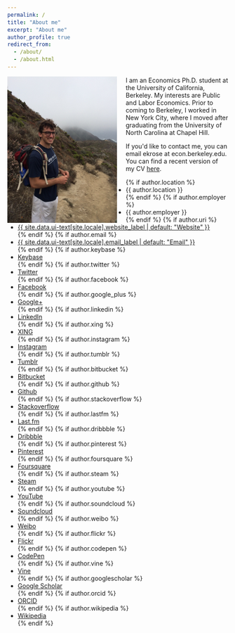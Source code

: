 ```yaml
---
permalink: /
title: "About me"
excerpt: "About me"
author_profile: true
redirect_from: 
  - /about/
  - /about.html
---
```


<img class="img-responsive" style="float: left; margin: 0px 20px 0px 0px;" src="/images/profile.png" width="250"> I am an Economics Ph.D. student at the University of California, Berkeley. My interests are Public and Labor Economics. Prior to coming to Berkeley, I worked in New York City, where I moved after graduating from the University of North Carolina at Chapel Hill.

If you'd like to contact me, you can email ekrose at econ.berkeley.edu. You can find a recent version of my CV [here](/files/ekr_cv_06-06-17.pdf).

<ul class="author__urls social-icons">
  {% if author.location %}
    <li><i class="fa fa-fw fa-map-marker" aria-hidden="true"></i> {{ author.location }}</li>
  {% endif %}
  {% if author.employer %}
    <li><i class="fa fa-fw fa-map-marker" aria-hidden="true"></i> {{ author.employer }}</li>
  {% endif %}
  {% if author.uri %}
    <li><a href="{{ author.uri }}"><i class="fa fa-fw fa-chain" aria-hidden="true"></i> {{ site.data.ui-text[site.locale].website_label | default: "Website" }}</a></li>
  {% endif %}
  {% if author.email %}
    <li><a href="mailto:{{ author.email }}"><i class="fa fa-fw fa-envelope-square" aria-hidden="true"></i> {{ site.data.ui-text[site.locale].email_label | default: "Email" }}</a></li>
  {% endif %}
  {% if author.keybase %}
    <li><a href="https://keybase.io/{{ author.keybase }}"><i class="fa fa-fw fa-key" aria-hidden="true"></i> Keybase</a></li>
  {% endif %}
  {% if author.twitter %}
    <li><a href="https://twitter.com/{{ author.twitter }}"><i class="fa fa-fw fa-twitter-square" aria-hidden="true"></i> Twitter</a></li>
  {% endif %}
  {% if author.facebook %}
    <li><a href="https://www.facebook.com/{{ author.facebook }}"><i class="fa fa-fw fa-facebook-square" aria-hidden="true"></i> Facebook</a></li>
  {% endif %}
  {% if author.google_plus %}
    <li><a href="https://plus.google.com/+{{ author.google_plus }}"><i class="fa fa-fw fa-google-plus-square" aria-hidden="true"></i> Google+</a></li>
  {% endif %}
  {% if author.linkedin %}
    <li><a href="https://www.linkedin.com/in/{{ author.linkedin }}"><i class="fa fa-fw fa-linkedin-square" aria-hidden="true"></i> LinkedIn</a></li>
  {% endif %}
  {% if author.xing %}
    <li><a href="https://www.xing.com/profile/{{ author.xing }}"><i class="fa fa-fw fa-xing-square" aria-hidden="true"></i> XING</a></li>
  {% endif %}
  {% if author.instagram %}
    <li><a href="https://instagram.com/{{ author.instagram }}"><i class="fa fa-fw fa-instagram" aria-hidden="true"></i> Instagram</a></li>
  {% endif %}
  {% if author.tumblr %}
    <li><a href="https://{{ author.tumblr }}.tumblr.com"><i class="fa fa-fw fa-tumblr-square" aria-hidden="true"></i> Tumblr</a></li>
  {% endif %}
  {% if author.bitbucket %}
    <li><a href="https://bitbucket.org/{{ author.bitbucket }}"><i class="fa fa-fw fa-bitbucket" aria-hidden="true"></i> Bitbucket</a></li>
  {% endif %}
  {% if author.github %}
    <li><a href="https://github.com/{{ author.github }}"><i class="fa fa-fw fa-github" aria-hidden="true"></i> Github</a></li>
  {% endif %}
  {% if author.stackoverflow %}
    <li><a href="https://www.stackoverflow.com/users/{{ author.stackoverflow }}"><i class="fa fa-fw fa-stack-overflow" aria-hidden="true"></i> Stackoverflow</a></li>
  {% endif %}
  {% if author.lastfm %}
    <li><a href="https://lastfm.com/user/{{ author.lastfm }}"><i class="fa fa-fw fa-lastfm-square" aria-hidden="true"></i> Last.fm</a></li>
  {% endif %}
  {% if author.dribbble %}
    <li><a href="https://dribbble.com/{{ author.dribbble }}"><i class="fa fa-fw fa-dribbble" aria-hidden="true"></i> Dribbble</a></li>
  {% endif %}
  {% if author.pinterest %}
    <li><a href="https://www.pinterest.com/{{ author.pinterest }}"><i class="fa fa-fw fa-pinterest" aria-hidden="true"></i> Pinterest</a></li>
  {% endif %}
  {% if author.foursquare %}
    <li><a href="https://foursquare.com/{{ author.foursquare }}"><i class="fa fa-fw fa-foursquare" aria-hidden="true"></i> Foursquare</a></li>
  {% endif %}
  {% if author.steam %}
    <li><a href="https://steamcommunity.com/id/{{ author.steam }}"><i class="fa fa-fw fa-steam-square" aria-hidden="true"></i> Steam</a></li>
  {% endif %}
  {% if author.youtube %}
    <li><a href="https://www.youtube.com/user/{{ author.youtube }}"><i class="fa fa-fw fa-youtube-square" aria-hidden="true"></i> YouTube</a></li>
  {% endif %}
  {% if author.soundcloud %}
    <li><a href="https://soundcloud.com/{{ author.soundcloud }}"><i class="fa fa-fw fa-soundcloud" aria-hidden="true"></i> Soundcloud</a></li>
  {% endif %}
  {% if author.weibo %}
    <li><a href="https://www.weibo.com/{{ author.weibo }}"><i class="fa fa-fw fa-weibo" aria-hidden="true"></i> Weibo</a></li>
  {% endif %}
  {% if author.flickr %}
    <li><a href="https://www.flickr.com/{{ author.flickr }}"><i class="fa fa-fw fa-flickr" aria-hidden="true"></i> Flickr</a></li>
  {% endif %}
  {% if author.codepen %}
    <li><a href="https://codepen.io/{{ author.codepen }}"><i class="fa fa-fw fa-codepen" aria-hidden="true"></i> CodePen</a></li>
  {% endif %}
  {% if author.vine %}
    <li><a href="https://vine.co/u/{{ author.vine }}"><i class="fa fa-fw fa-vine" aria-hidden="true"></i> Vine</a></li>
  {% endif %}
  {% if author.googlescholar %}
    <li><a href="{{ author.googlescholar }}"><i class="ai ai-google-scholar-square ai-fw"></i> Google Scholar</a></li>
  {% endif %}
  {% if author.orcid %}
    <li><a href="{{ author.orcid }}"><i class="ai ai-orcid-square ai-fw"></i> ORCID</a></li>
  {% endif %}
  {% if author.wikipedia %}
    <li><a href="https://en.wikipedia.org/wiki/User:{{ author.wikipedia }}"><i class="fa fa-fw fa-chain" aria-hidden="true"></i> Wikipedia</a></li>
  {% endif %}
</ul>

